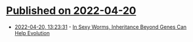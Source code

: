 # [Published on 2022-04-20](index.md)

* [2022-04-20, 13:23:31](https://news.ycombinator.com/item?id=31096547) - [In Sexy Worms, Inheritance Beyond Genes Can Help Evolution](https://www.quantamagazine.org/in-worms-inheritance-beyond-genes-can-help-evolution-20220419/)
